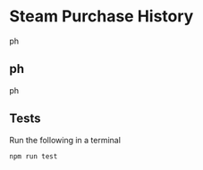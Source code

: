 # Steam Purchase History

ph

## ph

ph

## Tests

Run the following in a terminal

```bash
npm run test
```
